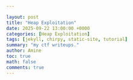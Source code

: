 ```yaml
---

layout: post
title: "Heap Exploitation"
date: 2025-09-22 13:00:00 +0000
categories: [Heap Exploitation]
tags: [jekyll, chirpy, static-site, tutorial]
summary: "my ctf writeups."
author: Amine
toc: true
math: false
comments: true
---
```

